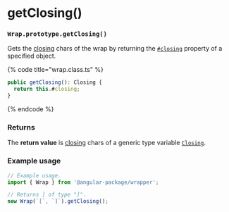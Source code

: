 # getClosing()

### `Wrap.prototype.getClosing()`

Gets the [closing](../../library/basic-concepts.md#closing) chars of the wrap by returning the [`#closing`](../instance-properties/#closing-closing) property of a specified object.

{% code title="wrap.class.ts" %}
```typescript
public getClosing(): Closing {
  return this.#closing;
}
```
{% endcode %}

### Returns

The **return value** is [closing](../instance-accessors/#wrap.prototype.closing) chars of a generic type variable [`Closing`](../generic-type-variables.md#wrap-closing).

### Example usage

```typescript
// Example usage.
import { Wrap } from '@angular-package/wrapper';

// Returns ] of type "]".
new Wrap(`[`, `]`).getClosing();
```
